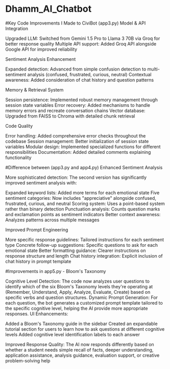# Dhamm_AI_Chatbot

#Key Code Improvements I Made to CiviBot
(app3.py)
Model & API Integration

Upgraded LLM: Switched from Gemini 1.5 Pro to Llama 3 70B via Groq for better response quality
Multiple API support: Added Groq API alongside Google API for improved reliability

Sentiment Analysis Enhancement

Expanded detection: Advanced from simple confusion detection to multi-sentiment analysis (confused, frustrated, curious, neutral)
Contextual awareness: Added consideration of chat history and question patterns

Memory & Retrieval System

Session persistence: Implemented robust memory management through session state variables
Error recovery: Added mechanisms to handle memory errors and recreate conversation chains
Vector database: Upgraded from FAISS to Chroma with detailed chunk retrieval

Code Quality

Error handling: Added comprehensive error checks throughout the codebase
Session management: Better initialization of session state variables
Modular design: Implemented specialized functions for different responsibilities
Documentation: Added detailed comments explaining functionality

#Difference between (app3.py and app4.py)
Enhanced Sentiment Analysis

More sophisticated detection: The second version has significantly improved sentiment analysis with:

Expanded keyword lists: Added more terms for each emotional state
Five sentiment categories: Now includes "appreciative" alongside confused, frustrated, curious, and neutral
Scoring system: Uses a point-based system rather than binary detection
Punctuation analysis: Counts question marks and exclamation points as sentiment indicators
Better context awareness: Analyzes patterns across multiple messages



Improved Prompt Engineering

More specific response guidelines: Tailored instructions for each sentiment type
Concrete follow-up suggestions: Specific questions to ask for each emotional state
Better formatting guidance: Clearer instructions on response structure and length
Chat history integration: Explicit inclusion of chat history in prompt template

#Improvements in app5.py - Bloom's Taxonomy

Cognitive Level Detection: The code now analyzes user questions to identify which of the six Bloom's Taxonomy levels they're operating at (Remember, Understand, Apply, Analyze, Evaluate, Create) based on specific verbs and question structures.
Dynamic Prompt Generation: For each question, the bot generates a customized prompt template tailored to the specific cognitive level, helping the AI provide more appropriate responses.
UI Enhancements:

Added a Bloom's Taxonomy guide in the sidebar
Created an expandable tutorial section for users to learn how to ask questions at different cognitive levels
Added cognitive level identification labels to each answer


Improved Response Quality: The AI now responds differently based on whether a student needs simple recall of facts, deeper understanding, application assistance, analysis guidance, evaluation support, or creative problem-solving help

